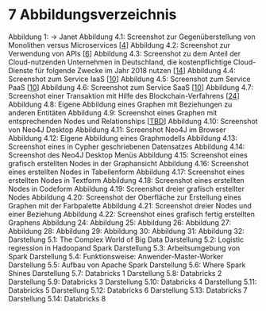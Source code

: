 # 7 Abbildungsverzeichnis

Abbildung 1: -> Janet
Abbildung 4.1: Screenshot zur Gegenüberstellung von Monolithen versus Microservices [[4](https://www.redhat.com/de/topics/microservices/what-are-microservices)]
Abbildung 4.2: Screenshot zur Verwendung von APIs [[6](https://www.redhat.com/de/topics/api/what-are-application-programming-interfaces)]
Abbildung 4.3: Screenshot zu dem Anteil der Cloud-nutzenden Unternehmen in Deutschland, die kostenpflichtige Cloud-Dienste für folgende Zwecke im Jahr 2018 nutzen [[14](https://de.statista.com/statistik/daten/studie/381830/umfrage/einsatzzwecke-von-cloud-computing-in-unternehmen-in-deutschland/)]
Abbildung 4.4: Screenshot zum Service IaaS [[10](https://aws.amazon.com/de/what-is-cloud-computing/?nc1=f_cc)]
Abbildung 4.5: Screenshot zum Service PaaS [[10](https://aws.amazon.com/de/what-is-cloud-computing/?nc1=f_cc)]
Abbildung 4.6: Screenshot zum Service SaaS [[10](https://aws.amazon.com/de/what-is-cloud-computing/?nc1=f_cc)]
Abbildung 4.7: Screenshot einer Transaktion mit Hilfe des Blockchain-Verfahrens [[24](https://www.bwi.de/news-blog/blog/blockchain-interview/)]
Abbildung 4.8: Eigene Abbildung eines Graphen mit Beziehungen zu anderen Entitäten
Abbildung 4.9: Screenshot eines Graphen mit entsprechenden Nodes und Relationships [[TBD](https://neo4j.com/developer/get-started/)]
Abbildung 4.10: Screenshot von Neo4J Desktop
Abbildung 4.11: Screenshot Neo4J im Browser
Abbildung 4.12: Eigene Abbildung eines Graphmodells
Abbildung 4.13: Screenshot eines in Cypher geschriebenen Datensatzes
Abbildung 4.14: Screenshot des Neo4J Desktop Menüs
Abbildung 4.15: Screenshot eines grafisch erstellten Nodes in der Graphansicht
Abbildung 4.16: Screenshot eines erstellten Nodes in Tabellenform
Abbildung 4.17: Screenshot eines erstellten Nodes in Textform
Abbildung 4.18: Screenshot eines erstellten Nodes in Codeform
Abbildung 4.19: Screenshot dreier grafisch erstellter Nodes
Abbildung 4.20: Screenshot der Oberfläche zur Erstellung eines Graphen mit der Farbpalette
Abbildung 4.21: Screenshot dreier Nodes und einer Beziehung
Abbildung 4.22: Screenshot eines grafisch fertig erstellten Graphens
Abbildung 24:
Abbildung 25:
Abbildung 26:
Abbildung 27:
Abbildung 28:
Abbildung 29:
Abbildung 30:
Abbildung 31:
Abbildung 32:
Darstellung 5.1: The Complex World of Big Data
Darstellung 5.2: Logistic regression in Hadoopand Spark
Darstellung 5.3: Arbeitsumgebung von Spark
Darstellung 5.4: Funktionsweise: Anwender-Master-Worker
Darstellung 5.5: Aufbau von Apache Spark
Darstellung 5.6: Where Spark Shines
Darstellung 5.7: Databricks 1
Darstellung 5.8: Databricks 2
Darstellung 5.9: Databricks 3
Darstellung 5.10: Databricks 4
Darstellung 5.11: Databricks 5
Darstellung 5.12: Databricks 6
Darstellung 5.13: Databricks 7
Darstellung 5.14: Databricks 8
